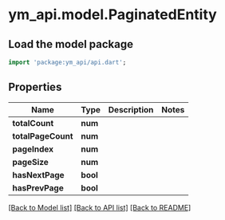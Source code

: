 # ym_api.model.PaginatedEntity

## Load the model package
```dart
import 'package:ym_api/api.dart';
```

## Properties
Name | Type | Description | Notes
------------ | ------------- | ------------- | -------------
**totalCount** | **num** |  | 
**totalPageCount** | **num** |  | 
**pageIndex** | **num** |  | 
**pageSize** | **num** |  | 
**hasNextPage** | **bool** |  | 
**hasPrevPage** | **bool** |  | 

[[Back to Model list]](../README.md#documentation-for-models) [[Back to API list]](../README.md#documentation-for-api-endpoints) [[Back to README]](../README.md)


